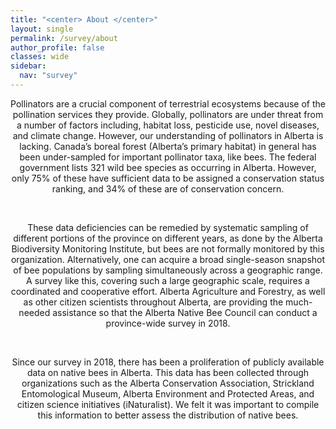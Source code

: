```yaml
---
title: "<center> About </center>"
layout: single
permalink: /survey/about
author_profile: false
classes: wide
sidebar:
  nav: "survey"
---
```


<center> Pollinators are a crucial component of terrestrial ecosystems because of the pollination services they provide. Globally, pollinators are under threat from a number of factors including, habitat loss, pesticide use, novel diseases, and climate change. However, our understanding of pollinators in Alberta is lacking. Canada’s boreal forest (Alberta’s primary habitat) in general has been under-sampled for important pollinator taxa, like bees. The federal government lists 321 wild bee species as occurring in Alberta. However, only 75% of these have sufficient data to be assigned a conservation status ranking, and 34% of these are of conservation concern. </center>

&nbsp;

<center> These data deficiencies can be remedied by systematic sampling of different portions of the province on different years, as done by the Alberta Biodiversity Monitoring Institute, but bees are not formally monitored by this organization. Alternatively, one can acquire a broad single-season snapshot of bee populations by sampling simultaneously across a geographic range. A survey like this, covering such a large geographic scale, requires a coordinated and cooperative effort. Alberta Agriculture and Forestry, as well as other citizen scientists throughout Alberta, are providing the much-needed assistance so that the Alberta Native Bee Council can conduct a province-wide survey in 2018. </center>

&nbsp;

<center> Since our survey in 2018, there has been a proliferation of publicly available data on native bees in Alberta. This data has been collected through organizations such as the Alberta Conservation Association, Strickland Entomological Museum, Alberta Environment and Protected Areas, and citizen science initiatives (iNaturalist). We felt it was important to compile this information to better assess the distribution of native bees. </center>
